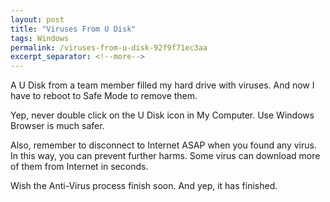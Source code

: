 ```yaml
---
layout: post
title: "Viruses From U Disk"
tags: Windows
permalink: /viruses-from-u-disk-92f9f71ec3aa
excerpt_separator: <!--more-->
---
```


A U Disk from a team member filled my hard drive with viruses. And now I have to reboot to Safe Mode to remove them.

Yep, never double click on the U Disk icon in My Computer. Use Windows Browser is much safer.

Also, remember to disconnect to Internet ASAP when you found any virus. In this way, you can prevent further harms. Some virus can download more of them from Internet in seconds.

Wish the Anti-Virus process finish soon. And yep, it has finished.
<!--more-->